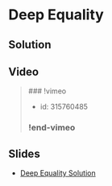 
# Deep Equality

## Solution


## Video

<blockquote>
### !vimeo

* id: 315760485

### !end-vimeo
</blockquote>



## Slides

* [Deep Equality Solution](https://docs.google.com/a/hackreactor.com/presentation/d/1Nl51jDbAuvNUlc_a6UWTAXS9PiFl8LuUZMEZuOCB5KA/embed?start=false&loop=false&delayms=3000)

